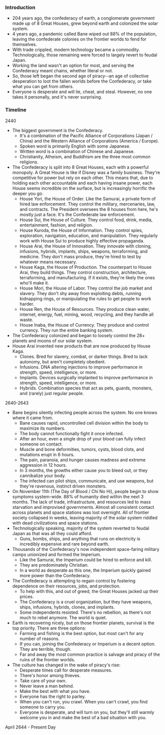 ### Introduction
- 204 years ago, the confederacy of earth, a conglomerate government made up of 8 Great Houses, grew beyond earth and colonized the solar system.
- 4 years ago, a pandemic called Bane wiped out 88% of the population, leaving the confederate colonies on the frontier worlds to fend for themselves.
- With trade crippled, modern technology became a commodity. Technologically, those remaining were forced to largely revert to feudal Japan.
- Working the land wasn't an option for most, and serving the Confederacy meant chains, whether literal or not. 
- So, those left began the second age of piracy--an age of collective desperation to loot the fallen worlds before the Confederacy, or take what you can get from others.
 - Everyone is desperate and will lie, cheat, and steal. However, no one takes it personally, and it's never surprising.

### Timeline
2440
- The biggest government is the Confederacy.
	- It's a combination of the Pacific Alliance of Corporations (Japan / China) and the Western Alliance of Corporations (America / Europe).
	- Spoken word is primarily English with some Japanese.
	- Written word is a combination of Chinese and Japanese.
	- Christianity, Atheism, and Buddhism are the three most common religions.
- The Confederacy is split into 8 Great Houses, each with a powerful monopoly. A Great House is like if Disney was a family business. They're competitive for power but rely on each other. This means that, due to holding each other accountable and each having insane power, each House seems incredible on the surface, but is increasingly horrific the deeper you go.
	- House Yori, the House of Order. Like the Samurai, a private form of hired law enforcement. They control the military, mercenaries, law, and contracts. The President oversees the 8 houses from here, he's mostly just a face. It's the Confederate law enforcement.
	- House Sui, the House of Culture. They control food, drink, media, entertainment, fashion, and religion. 
	- House Kuroda, the House of Information. They control spies, exploration, navigation, education, and manipulation. They regularly work with House Sui to produce highly effective propaganda. 
	- House Arai, the House of Innovation. They innovate with cloning, infusions, hybrids, implants, ships, weapons, terraforming, and medicine. They don't mass produce, they're hired to test by whatever means necessary.
	- House Kaga, the House of Production. The counterpart to House Arai, they build things. They control construction, architecture, terraforming, and manufacturing. If it exists, they're likely the ones who'll make it.
	- House Mori, the House of Labor. They control the job market and slavery. They don't shy away from exploiting debts, running kidnapping rings, or manipulating the rules to get people to work harder. 
	- House Ren, the House of Resources. They produce clean water, internet, energy, fuel, mining, wood, recycling, and they handle all waste.
	- House Inaba, the House of Currency. They produce and control currency. They run the entire banking system. 
- The Confederacy colonized and began to loosely control the 28+ planets and moons of our solar system.
- House Arai invented new products that are now produced by House Kaga.
	- Clones. Bred for slavery, combat, or darker things. Bred to lack autonomy, but aren't completely obedient.
	- Infusions. DNA altering injections to improve performance in strength, speed, intelligence, or more.
	- Implants. Devices surgically implanted to improve performance in strength, speed, intelligence, or more. 
	- Hybrids. Combination species that act as pets, guards, monsters, and (rarely) just regular people.

2640-2643
- Bane begins silently infecting people across the system. No one knows where it came from.
	- Bane causes rapid, uncontrolled cell division within the body to maximize its numbers.
	- The body cannot functionally fight it once infected.
	- After an hour, even a single drop of your blood can fully infect someone on contact.
	- Muscle and bone deformities, tumors, cysts, blood clots, and mutations erupt in 6 hours.
	- The pain, paranoia, and hunger causes madness and extreme aggression in 12 hours.
	- In 3 months, the growths either cause you to bleed out, or they cannibalize your body.
	- The infected can pilot ships, communicate, and use weapons, but they're ravenous, instinct driven monsters.
- On November 11th (The Day of Blood / Chi No Hi), people begin to show symptoms system-wide. 88% of humanity died within the next 3 months. The lack of trade, infrastructure, and resources led to mass starvation and improvised governments. Almost all consistent contact across planets and space stations was lost overnight. All of frontier society collapsed in weeks, leaving majority of the solar system riddled with dead civilizations and space stations.
- Technologically speaking, majority of the system reverted to feudal Japan as that was all they could afford.
	- Guns, bombs, ships, and anything that runs on electricity is incredibly expensive and rare beyond earth.
- Thousands of the Confederacy's now independent space-faring military camps unionized and formed the Imperium.
	- Like the Samurai, the Imperium could be hired to enforce and kill.
	- They are predominately Christian. 
	- In a world as desperate as this one, the Imperium quickly gained more power than the Confederacy.
- The Confederacy is attempting to regain control by fostering dependence on their resources, jobs, and protection.
	- To help with this, and out of greed, the Great Houses jacked up their prices.
	- The Confederacy is a cruel organization, but they have weapons, ships, infusions, hybrids, clones, and implants.
	- Some independents resisted. There's no rebellion, as there's not much to rebel anymore. The world is quiet.
- Earth is recovering nicely, but on those frontier planets, survival is the top priority. There are three options:
	- Farming and fishing is the best option, but most can't for any number of reasons.
	- If you can, joining the Confederacy or Imperium is a decent option. They are terrible, though.
	- Far and away the most common practice is salvage and piracy of the ruins of the frontier worlds.
- The culture has changed in the wake of piracy's rise:
	- Desperate times call for desperate measures. 
	- There's honor among thieves.
	- Take care of your own.
	- Never leave a man behind.
	- Make the best with what you have.
	- Everyone has the right to parley.
	- When you can't run, you crawl. When you can't crawl, you find someone to carry you.
	- Everyone is desperate, and will turn on you, but they'll still warmly welcome you in and make the best of a bad situation with you.

April 2644 - Present Day
